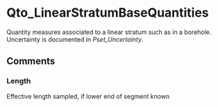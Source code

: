 # Qto_LinearStratumBaseQuantities

Quantity measures associated to a linear stratum such as in a borehole. Uncertainty is documented in _Pset_Uncertainty_.
<!-- end of short definition -->



## Comments

### Length

Effective length sampled, if lower end of segment known


